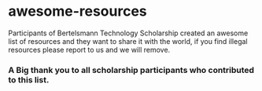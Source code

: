 # awesome-resources
Participants  of Bertelsmann Technology Scholarship created an awesome list of resources and they want to share it with the world, if you find illegal resources please report to us and we will remove.

### A Big thank you to all scholarship participants who contributed to this list.
